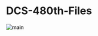 # DCS-480th-Files


![main](https://user-images.githubusercontent.com/41841782/226084859-10c37759-0f3b-4899-91a0-033853c9ad63.png)
